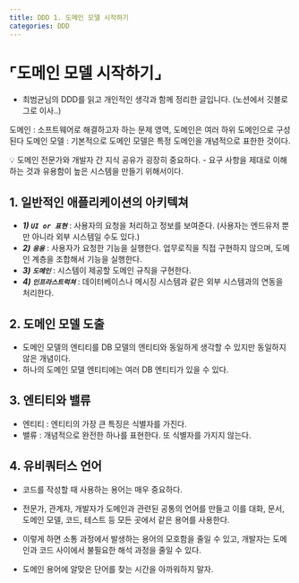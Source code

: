 ```yaml
---
title: DDD 1. 도메인 모델 시작하기
categories: DDD
---
```


# ⌜**도메인 모델 시작하기⌟**

- 최범균님의 DDD를 읽고 개인적인 생각과 함께 정리한 글입니다. (노션에서 깃블로그로 이사..)

도메인 : 소프트웨어로 해결하고자 하는 문제 영역, 도메인은 여러 하위 도메인으로 구성된다
도메인 모델 : 기본적으로 도메인 모델은 특정 도메인을 개념적으로 표한한 것이다.

<aside>
💡 도메인 전문가와 개발자 간 지식 공유가 굉장히 중요하다.
- 요구 사항을 제대로 이해하는 것과 유용함이 높은 시스템을 만들기 위해서이다.

</aside>

## 1. 일반적인 애플리케이션의 아키텍쳐

- ***1) `UI or 표현`*** : 사용자의 요청을 처리하고 정보를 보여준다. 
(사용자는 엔드유저 뿐만 아니라 외부 시스템일 수도 있다.)
- ***2) `응용`*** : 사용자가 요청한 기능을 실행한다. 업무로직을 직접 구현하지 않으며, 도메인 계층을 조합해서 기능을 실행한다.
- ***3) `도메인`*** : 시스템이 제공할 도메인 규칙을 구현한다.
- ***4) `인프라스트럭쳐`*** : 데이터베이스나 메시징 시스템과 같은 외부 시스템과의 연동을 처리한다.

## 2. 도메인 모델 도출

- 도메인 모델의 엔티티를 DB 모델의 엔티티와 동일하게 생각할 수 있지만 동일하지 않은 개념이다.
- 하나의 도메인 모델 엔티티에는 여러 DB 엔티티가 있을 수 있다.

## 3. 엔티티와 밸류

- 엔티티 : 엔티티의 가장 큰 특징은 식별자를 가진다.
- 밸류 : 개념적으로 완전한 하나를 표현한다. 또 식별자를 가지지 않는다.

## 4. 유비쿼터스 언어

- 코드를 작성할 때 사용하는 용어는 매우 중요하다. 

- 전문가, 관계자, 개발자가 도메인과 관련된 공통의 언어를 만들고 이를 대화, 문서, 도메인 모델, 코드, 테스트 등 모든 곳에서 같은 용어를 사용한다. 

- 이렇게 하면 소통 과정에서 발생하는 용어의 모호함을 줄일 수 있고, 개발자는 도메인과 코드 사이에서 불필요한 해석 과정을 줄일 수 있다.

- 도메인 용어에 알맞은 단어를 찾는 시간을 아까워하지 말자.
